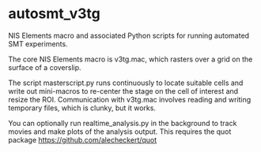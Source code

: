 # autosmt_v3tg
NIS Elements macro and associated Python scripts for running automated SMT experiments.

The core NIS Elements macro is v3tg.mac, which rasters over a grid on the surface of a coverslip.

The script masterscript.py runs continuously to locate suitable cells and write out mini-macros to re-center the stage on the cell of interest and resize the ROI.
Communication with v3tg.mac involves reading and writing temporary files, which is clunky, but it works.

You can optionally run realtime_analysis.py in the background to track movies and make plots of the analysis output. This requires the quot package
https://github.com/alecheckert/quot
